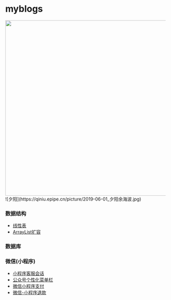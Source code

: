 # myblogs

 
<img src="https://qiniu.epipe.cn/picture/2019-06-01_夕阳余海波.jpg" width="800" height="550"/> 
![夕阳](https://qiniu.epipe.cn/picture/2019-06-01_夕阳余海波.jpg)
<br/>
 

### 数据结构
- [线性表](https://coderpwh.com/2018/10/05/xianxingbiao/)
- [ArrayList扩容](https://coderpwh.com/2018/10/18/ArrayList/)


### 数据库


### 微信(小程序)
- [小程序客服会话](https://coderpwh.com/2019/04/10/xiaochengxukehuhuihua/)
- [公众号个性化菜单栏](https://coderpwh.com/2019/04/14/gongzhonghaocaidanlan/)
- [微信小程序支付](https://coderpwh.com/2019/05/15/wx-pay/)
- [微信-小程序退款](https://coderpwh.com/2019/05/19/wx-returen-money/)
